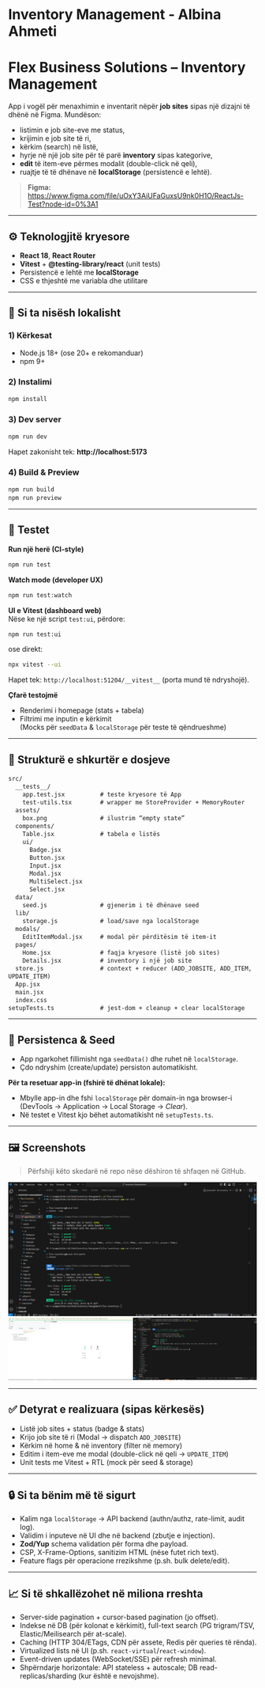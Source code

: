 # Inventory Management - Albina Ahmeti

# Flex Business Solutions – Inventory Management

App i vogël për menaxhimin e inventarit nëpër **job sites** sipas një dizajni të dhënë në Figma. Mundëson:
- listimin e job site-eve me status,
- krijimin e job site të ri,
- kërkim (search) në listë,
- hyrje në një job site për të parë **inventory** sipas kategorive,
- **edit** të item-eve përmes modalit (double-click në qeli),
- ruajtje të të dhënave në **localStorage** (persistencë e lehtë).

> **Figma:** https://www.figma.com/file/uOxY3AiUFaGuxsU9nk0H1O/ReactJs-Test?node-id=0%3A1

---

## ⚙️ Teknologjitë kryesore
- **React 18**, **React Router**
- **Vitest** + **@testing-library/react** (unit tests)
- Persistencë e lehtë me **localStorage**
- CSS e thjeshtë me variabla dhe utilitare

---

## 🚀 Si ta nisësh lokalisht

### 1) Kërkesat
- Node.js 18+ (ose 20+ e rekomanduar)
- npm 9+

### 2) Instalimi
```bash
npm install
```

### 3) Dev server
```bash
npm run dev
```
Hapet zakonisht tek: **http://localhost:5173**

### 4) Build & Preview
```bash
npm run build
npm run preview
```

---

## 🧪 Testet

**Run një herë (CI-style)**
```bash
npm run test
```

**Watch mode (developer UX)**
```bash
npm run test:watch
```

**UI e Vitest (dashboard web)**  
Nëse ke një script `test:ui`, përdore:
```bash
npm run test:ui
```
ose direkt:
```bash
npx vitest --ui
```
Hapet tek: `http://localhost:51204/__vitest__` (porta mund të ndryshojë).

**Çfarë testojmë**
- Renderimi i homepage (stats + tabela)
- Filtrimi me inputin e kërkimit  
  (Mocks për `seedData` & `localStorage` për teste të qëndrueshme)

---

## 📁 Strukturë e shkurtër e dosjeve
```text
src/
  __tests__/
    app.test.jsx          # teste kryesore të App
    test-utils.tsx        # wrapper me StoreProvider + MemoryRouter
  assets/
    box.png               # ilustrim “empty state”
  components/
    Table.jsx             # tabela e listës
    ui/
      Badge.jsx
      Button.jsx
      Input.jsx
      Modal.jsx
      MultiSelect.jsx
      Select.jsx
  data/
    seed.js               # gjenerim i të dhënave seed
  lib/
    storage.js            # load/save nga localStorage
  modals/
    EditItemModal.jsx     # modal për përditësim të item-it
  pages/
    Home.jsx              # faqja kryesore (listë job sites)
    Details.jsx           # inventory i një job site
  store.js                # context + reducer (ADD_JOBSITE, ADD_ITEM, UPDATE_ITEM)
  App.jsx
  main.jsx
  index.css
setupTests.ts             # jest-dom + cleanup + clear localStorage
```

---

## 💾 Persistenca & Seed
- App ngarkohet fillimisht nga `seedData()` dhe ruhet në `localStorage`.
- Çdo ndryshim (create/update) persiston automatikisht.

**Për ta resetuar app-in (fshirë të dhënat lokale):**
- Mbylle app-in dhe fshi `localStorage` për domain-in nga browser-i  
  (DevTools → Application → Local Storage → *Clear*).  
- Në testet e Vitest kjo bëhet automatikisht në `setupTests.ts`.

---

## 🖼️ Screenshots
> Përfshiji këto skedarë në repo nëse dëshiron të shfaqen në GitHub.

![Test 1](./Test1.png)
![Test 2](./Test2.png)

---

## ✅ Detyrat e realizuara (sipas kërkesës)
- Listë job sites + status (badge & stats)
- Krijo job site të ri (Modal → dispatch `ADD_JOBSITE`)
- Kërkim në home & në inventory (filter në memory)
- Editim i item-eve me modal (double-click në qeli → `UPDATE_ITEM`)
- Unit tests me Vitest + RTL (mock për seed & storage)

---

## 🔒 Si ta bënim më të sigurt
- Kalim nga `localStorage` → API backend (authn/authz, rate-limit, audit log).
- Validim i inputeve në UI dhe në backend (zbutje e injection).
- **Zod/Yup** schema validation për forma dhe payload.
- CSP, X-Frame-Options, sanitizim HTML (nëse futet rich text).
- Feature flags për operacione rrezikshme (p.sh. bulk delete/edit).

---

## 📈 Si të shkallëzohet në miliona rreshta
- Server-side pagination + cursor-based pagination (jo offset).
- Indekse në DB (për kolonat e kërkimit), full-text search (PG trigram/TSV, Elastic/Meilisearch për at-scale).
- Caching (HTTP 304/ETags, CDN për assete, Redis për queries të rënda).
- Virtualized lists në UI (p.sh. `react-virtual`/`react-window`).
- Event-driven updates (WebSocket/SSE) për refresh minimal.
- Shpërndarje horizontale: API stateless + autoscale; DB read-replicas/sharding (kur është e nevojshme).

